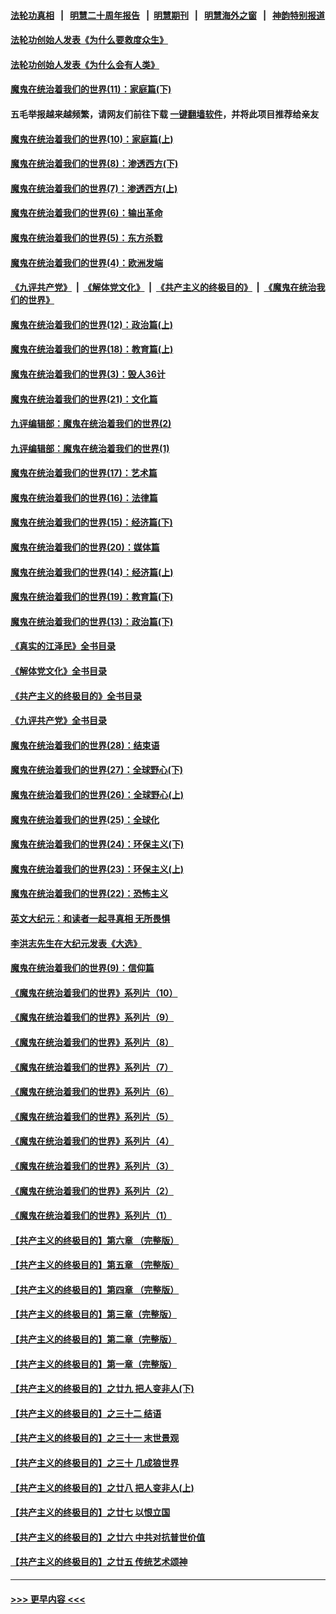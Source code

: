 #### [法轮功真相](https://github.com/gfw-breaker/truth/blob/master/README.md?t=0) &nbsp;&nbsp;|&nbsp;&nbsp; [明慧二十周年报告](https://github.com/gfw-breaker/mh-reports/blob/master/README.md?t=0) &nbsp;&nbsp;|&nbsp;&nbsp;[明慧期刊](https://github.com/gfw-breaker/mh-qikan) &nbsp;&nbsp;|&nbsp;&nbsp; [明慧海外之窗](https://github.com/gfw-breaker/mh-news/blob/master/README.md?t=0) &nbsp;&nbsp;|&nbsp;&nbsp; [神韵特别报道](https://github.com/gfw-breaker/mh-news/blob/master/shenyun.md?t=0)
#### [法轮功创始人发表《为什么要救度众生》](../pages/nsc422/n13975246.md?t=07021243) 
#### [法轮功创始人发表《为什么会有人类》](../pages/nsc422/n13912117.md?t=07021243) 
#### [魔鬼在统治着我们的世界(11)：家庭篇(下)](../pages/nsc422/n10440961.md?t=07021243) 
#### 五毛举报越来越频繁，请网友们前往下载 [一键翻墙软件](https://github.com/gfw-breaker/ssr-accounts)，并将此项目推荐给亲友
#### [魔鬼在统治着我们的世界(10)：家庭篇(上)](../pages/nsc422/n10435448.md?t=07021243) 
#### [魔鬼在统治着我们的世界(8)：渗透西方(下)](../pages/nsc422/n10429603.md?t=07021243) 
#### [魔鬼在统治着我们的世界(7)：渗透西方(上)](../pages/nsc422/n10426013.md?t=07021243) 
#### [魔鬼在统治着我们的世界(6)：输出革命](../pages/nsc422/n10421536.md?t=07021243) 
#### [魔鬼在统治着我们的世界(5)：东方杀戮](../pages/nsc422/n10417707.md?t=07021243) 
#### [魔鬼在统治着我们的世界(4)：欧洲发端](../pages/nsc422/n10414890.md?t=07021243) 
#### [《九评共产党》](https://github.com/begood0513/9ping.md/blob/master/README.md) &nbsp;|&nbsp; [《解体党文化》](../../../../jtdwh.md/blob/master/README.md)  &nbsp;|&nbsp; [《共产主义的终极目的》](../../../../gczydzjmd.md/blob/master/README.md) &nbsp;|&nbsp; [《魔鬼在统治我们的世界》](../../../../mgztzwmdsj.md/blob/master/README.md) 
#### [魔鬼在统治着我们的世界(12)：政治篇(上)](../pages/nsc422/n10444576.md?t=07021243) 
#### [魔鬼在统治着我们的世界(18)：教育篇(上)](../pages/nsc422/n10526970.md?t=07021243) 
#### [魔鬼在统治着我们的世界(3)：毁人36计](../pages/nsc422/n10411583.md?t=07021243) 
#### [魔鬼在统治着我们的世界(21)：文化篇](../pages/nsc422/n10597706.md?t=07021243) 
#### [九评编辑部：魔鬼在统治着我们的世界(2)](../pages/nsc422/n10410036.md?t=07021243) 
#### [九评编辑部：魔鬼在统治着我们的世界(1)](../pages/nsc422/n10406825.md?t=07021243) 
#### [魔鬼在统治着我们的世界(17)：艺术篇](../pages/nsc422/n10499093.md?t=07021243) 
#### [魔鬼在统治着我们的世界(16)：法律篇](../pages/nsc422/n10485969.md?t=07021243) 
#### [魔鬼在统治着我们的世界(15)：经济篇(下)](../pages/nsc422/n10469975.md?t=07021243) 
#### [魔鬼在统治着我们的世界(20)：媒体篇](../pages/nsc422/n10586579.md?t=07021243) 
#### [魔鬼在统治着我们的世界(14)：经济篇(上)](../pages/nsc422/n10457370.md?t=07021243) 
#### [魔鬼在统治着我们的世界(19)：教育篇(下)](../pages/nsc422/n10564808.md?t=07021243) 
#### [魔鬼在统治着我们的世界(13)：政治篇(下)](../pages/nsc422/n10448270.md?t=07021243) 
#### [《真实的江泽民》全书目录](../pages/nsc422/n13721399.md?t=07021243) 
#### [《解体党文化》全书目录](../pages/nsc422/n13721157.md?t=07021243) 
#### [《共产主义的终极目的》全书目录](../pages/nsc422/n13721048.md?t=07021243) 
#### [《九评共产党》全书目录](../pages/nsc422/n13708085.md?t=07021243) 
#### [魔鬼在统治着我们的世界(28)：结束语](../pages/nsc422/n10936246.md?t=07021243) 
#### [魔鬼在统治着我们的世界(27)：全球野心(下)](../pages/nsc422/n10928319.md?t=07021243) 
#### [魔鬼在统治着我们的世界(26)：全球野心(上)](../pages/nsc422/n10900318.md?t=07021243) 
#### [魔鬼在统治着我们的世界(25)：全球化](../pages/nsc422/n10788205.md?t=07021243) 
#### [魔鬼在统治着我们的世界(24)：环保主义(下)](../pages/nsc422/n10695307.md?t=07021243) 
#### [魔鬼在统治着我们的世界(23)：环保主义(上)](../pages/nsc422/n10688613.md?t=07021243) 
#### [魔鬼在统治着我们的世界(22)：恐怖主义](../pages/nsc422/n10614727.md?t=07021243) 
#### [英文大纪元：和读者一起寻真相 无所畏惧](../pages/nsc422/n12542027.md?t=07021243) 
#### [李洪志先生在大纪元发表《大选》](../pages/nsc422/n12534746.md?t=07021243) 
#### [魔鬼在统治着我们的世界(9)：信仰篇](../pages/nsc422/n10432159.md?t=07021243) 
#### [《魔鬼在统治着我们的世界》系列片（10）](../pages/nsc422/n12292670.md?t=07021243) 
#### [《魔鬼在统治着我们的世界》系列片（9）](../pages/nsc422/n12290859.md?t=07021243) 
#### [《魔鬼在统治着我们的世界》系列片（8）](../pages/nsc422/n12287445.md?t=07021243) 
#### [《魔鬼在统治着我们的世界》系列片（7）](../pages/nsc422/n12283425.md?t=07021243) 
#### [《魔鬼在统治着我们的世界》系列片（6）](../pages/nsc422/n12282314.md?t=07021243) 
#### [《魔鬼在统治着我们的世界》系列片（5）](../pages/nsc422/n12281419.md?t=07021243) 
#### [《魔鬼在统治着我们的世界》系列片（4）](../pages/nsc422/n12274024.md?t=07021243) 
#### [《魔鬼在统治着我们的世界》系列片（3）](../pages/nsc422/n12271322.md?t=07021243) 
#### [《魔鬼在统治着我们的世界》系列片（2）](../pages/nsc422/n12269049.md?t=07021243) 
#### [《魔鬼在统治着我们的世界》系列片（1）](../pages/nsc422/n12267575.md?t=07021243) 
#### [【共产主义的终极目的】第六章 （完整版）](../pages/nsc422/n11428913.md?t=07021243) 
#### [【共产主义的终极目的】第五章 （完整版）](../pages/nsc422/n11428912.md?t=07021243) 
#### [【共产主义的终极目的】第四章 （完整版）](../pages/nsc422/n11428907.md?t=07021243) 
#### [【共产主义的终极目的】第三章（完整版）](../pages/nsc422/n11428848.md?t=07021243) 
#### [【共产主义的终极目的】第二章（完整版）](../pages/nsc422/n11428831.md?t=07021243) 
#### [【共产主义的终极目的】第一章（完整版）](../pages/nsc422/n11417651.md?t=07021243) 
#### [【共产主义的终极目的】之廿九 把人变非人(下)](../pages/nsc422/n11344140.md?t=07021243) 
#### [【共产主义的终极目的】之三十二 结语](../pages/nsc422/n11360535.md?t=07021243) 
#### [【共产主义的终极目的】之三十一 末世景观](../pages/nsc422/n11351129.md?t=07021243) 
#### [【共产主义的终极目的】之三十 几成狼世界](../pages/nsc422/n11348280.md?t=07021243) 
#### [【共产主义的终极目的】之廿八 把人变非人(上)](../pages/nsc422/n11340492.md?t=07021243) 
#### [【共产主义的终极目的】之廿七 以恨立国](../pages/nsc422/n11336944.md?t=07021243) 
#### [【共产主义的终极目的】之廿六 中共对抗普世价值](../pages/nsc422/n11324785.md?t=07021243) 
#### [【共产主义的终极目的】之廿五 传统艺术颂神](../pages/nsc422/n11296396.md?t=07021243) 

----
#### [ >>> 更早内容 <<< ](../indexes/nsc422-earlier.md)
